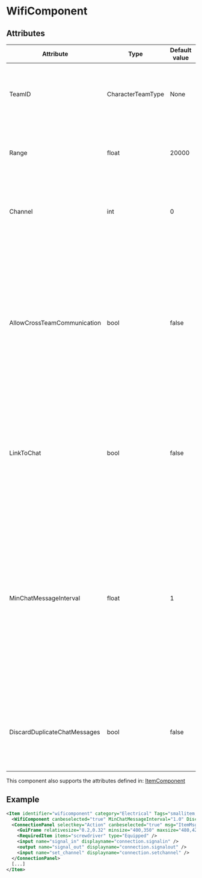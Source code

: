 # WifiComponent


## Attributes

| Attribute                    | Type              | Default value | Description                                                                                                                                                                                                                                                                                          |
|------------------------------|-------------------|---------------|------------------------------------------------------------------------------------------------------------------------------------------------------------------------------------------------------------------------------------------------------------------------------------------------------|
| TeamID                       | CharacterTeamType | None          | WiFi components can only communicate with components that have the same Team ID.                                                                                                                                                                                                                     |
| Range                        | float             | 20000         | How close the recipient has to be to receive a signal from this WiFi component.                                                                                                                                                                                                                      |
| Channel                      | int               | 0             | WiFi components can only communicate with components that use the same channel.                                                                                                                                                                                                                      |
| AllowCrossTeamCommunication  | bool              | false         | Can the component communicate with wifi components in another team's submarine (e.g. enemy sub in Combat missions, respawn shuttle). Needs to be enabled on both the component transmitting the signal and the component receiving it.                                                               |
| LinkToChat                   | bool              | false         | If enabled, any signals received from another chat-linked wifi component are displayed as chat messages in the chatbox of the player holding the item.                                                                                                                                               |
| MinChatMessageInterval       | float             | 1             | How many seconds have to pass between signals for a message to be displayed in the chatbox. Setting this to a very low value is not recommended, because it may cause an excessive amount of chat messages to be created if there are chat-linked wifi components that transmit a continuous signal. |
| DiscardDuplicateChatMessages | bool              | false         | If set to true, the component will only create chat messages when the received signal changes.                                                                                                                                                                                                       |

This component also supports the attributes defined in: [ItemComponent](ItemComponent.md)


## Example
```xml
<Item identifier="wificomponent" category="Electrical" Tags="smallitem,signal,circuitboxcomponent" maxstacksize="32" maxstacksizecharacterinventory="8" cargocontaineridentifier="metalcrate" scale="0.5" impactsoundtag="impact_metal_light" isshootable="true" GrabWhenSelected="true" signalcomponentcolor="#6e514e">
  <WifiComponent canbeselected="true" MinChatMessageInterval="1.0" DiscardDuplicateChatMessages="true" />
  <ConnectionPanel selectkey="Action" canbeselected="true" msg="ItemMsgRewireScrewdriver" hudpriority="10">
    <GuiFrame relativesize="0.2,0.32" minsize="400,350" maxsize="480,420" anchor="Center" style="ConnectionPanel" />
    <RequiredItem items="screwdriver" type="Equipped" />
    <input name="signal_in" displayname="connection.signalin" />
    <output name="signal_out" displayname="connection.signalout" />
    <input name="set_channel" displayname="connection.setchannel" />
  </ConnectionPanel>
  [...]
</Item>
```

